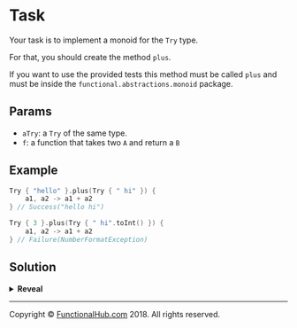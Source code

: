 # Task

Your task is to implement a monoid for the `Try` type.

For that, you should create the method `plus`.

If you want to use the provided tests this method must be called `plus` and must be inside the `functional.abstractions.monoid` package.

## Params

- `aTry`: a `Try` of the same type.
- `f`: a function that takes two `A` and return a `B`

## Example

```kotlin
Try { "hello" }.plus(Try { " hi" }) {
    a1, a2 -> a1 + a2
} // Success("hello hi")

Try { 3 }.plus(Try { " hi".toInt() }) {
    a1, a2 -> a1 + a2
} // Failure(NumberFormatException)
```

## Solution

<details><summary><strong>Reveal</strong></summary><p>

---
```kotlin
fun <A, B> Try<A>.plus(aTry: Try<A>, f: (A, A) -> B): Try<B> =
    fold(
        { Failure(it) },
        { value -> aTry.fold(
            { Failure(it) },
            { Success(f(value, it)) })})
```

</p></details>

---

Copyright © [FunctionalHub.com](http://functionalhub.com) 2018. All rights reserved.